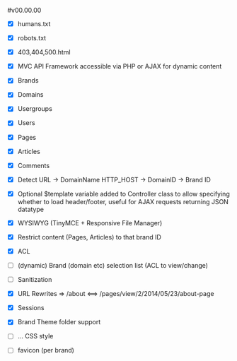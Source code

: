 #v00.00.00
 - [x] humans.txt
 - [x] robots.txt
 - [x] 403,404,500.html
 - [x] MVC API Framework accessible via PHP or AJAX for dynamic content
 - [x] Brands
 - [x] Domains
 - [x] Usergroups
 - [x] Users
 - [x] Pages
 - [x] Articles
 - [x] Comments
 - [x] Detect URL -> DomainName HTTP_HOST -> DomainID -> Brand ID
 - [x] Optional $template variable added to Controller class to allow specifying whether to load header/footer, useful for AJAX requests returning JSON datatype
 
 - [x] WYSIWYG (TinyMCE + Responsive File Manager)
 - [x] Restrict content (Pages, Articles) to that brand ID
 - [x] ACL
 - [ ] (dynamic) Brand (domain etc) selection list (ACL to view/change)
 - [ ] Sanitization
 - [x] URL Rewrites => /about <==> /pages/view/2/2014/05/23/about-page
 - [x] Sessions 
 - [x] Brand Theme folder support

 - [ ] ... CSS style
 - [ ] favicon (per brand) 
 
 